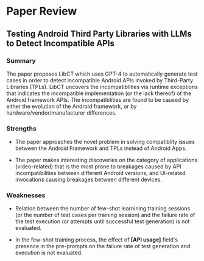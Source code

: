 # Paper Review

## Testing Android Third Party Libraries with LLMs to Detect Incompatible APIs

### Summary

The paper proposes LibCT which uses GPT-4 to automatically generate test cases in order to detect incompatible Android APIs invoked by Third-Party Libraries (TPLs). LibCT uncovers the incompatiblities via runtime exceptions that indicates the incompatible implementation (or the lack thereof) of the Android framework APIs. The incompatiblities are found to be caused by either the evolution of the Android framework, or by hardware/vendor/manufacturer differences. 


### Strengths

- The paper approaches the novel problem in solving compatiblity issues between the Android Framework and TPLs instead of Android Apps.

- The paper makes interesting discoveries on the category of applications (video-related) that is the most prone to breakages caused by API incompatibilities between different Android versions, and UI-related invocations causing breakages between different devices.

### Weaknesses

- Relation between the number of few-shot learnining training sessions (or the number of test cases per training session) and the failure rate of the test execution (or attempts until successful test generation) is not evaluated.

- In the few-shot training process, the effect of **[API usage]** field's presence in the pre-prompts on the failure rate of test generation and execution is not evaluated.  
